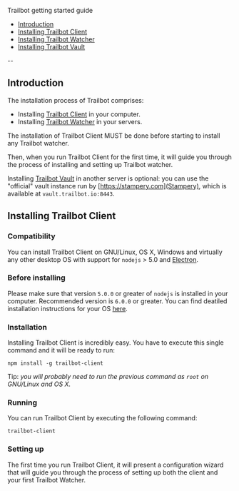 Trailbot getting started guide
+ [Introduction](#introduction)
+ [Installing Trailbot Client](#installing-trailbot-client)
+ [Installing Trailbot Watcher](#installing-trailbot-watcher)
+ [Installing Trailbot Vault](#installing-trailbot-vault)
  
--

## Introduction

The installation process of Trailbot comprises:
* Installing [Trailbot Client](https://github.com/trailbot/client) in your computer.
* Installing [Trailbot Watcher](https://github.com/trailbot/watcher) in your servers.

The installation of Trailbot Client MUST be done before starting to install any Trailbot watcher.

Then, when you run Trailbot Client for the first time, it will guide you through the process of installing and setting up Trailbot watcher.

Installing [Trailbot Vault](https://github.com/trailbot/vault) in another server is optional: you can use the "official" vault instance run by [https://stampery.com](Stampery), which is available at `vault.trailbot.io:8443`.

## Installing Trailbot Client

### Compatibility
You can install Trailbot Client on GNU/Linux, OS X, Windows and virtually any other desktop OS with support for `nodejs` > 5.0 and [Electron](https://github.com/electron/electron).

### Before installing
Please make sure that version `5.0.0` or greater of `nodejs` is installed in your computer. Recommended version is `6.0.0` or greater. You can find deatiled installation instructions for your OS [here](https://nodejs.org/en/download/package-manager).

### Installation
Installing Trailbot Client is incredibly easy. You have to execute this single command and it will be ready to run:
```
npm install -g trailbot-client
```
Tip: _you will probably need to run the previous command as `root` on GNU/Linux and OS X._

### Running

You can run Trailbot Client by executing the following command:
```
trailbot-client
```

### Setting up

The first time you run Trailbot Client, it will present a configuration wizard that will guide you through the process of setting up both the client and your first Trailbot Watcher.

